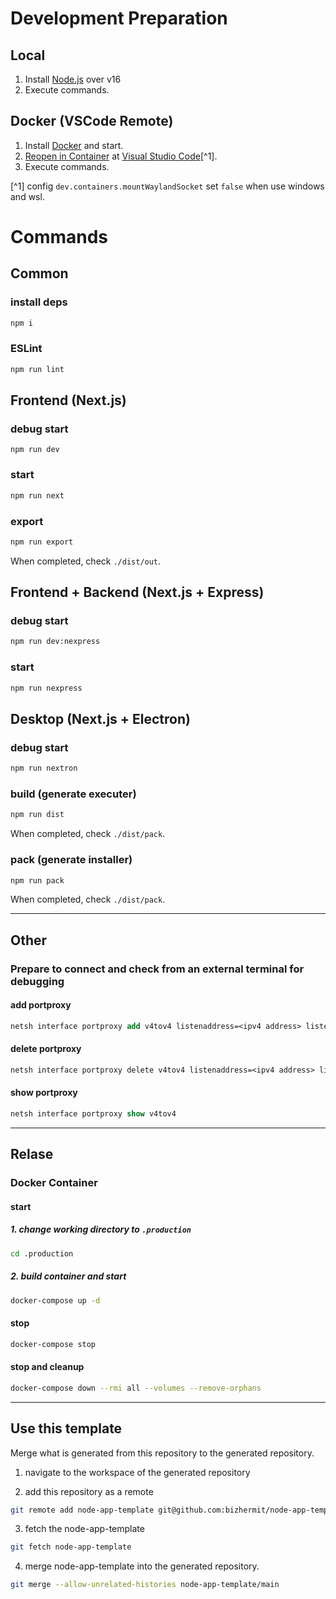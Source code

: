 # Development Preparation

## Local

1. Install [Node.js](https://nodejs.org/) over v16
2. Execute commands.

## Docker (VSCode Remote)

1. Install [Docker](https://www.docker.com/) and start.
2. [Reopen in Container](https://marketplace.visualstudio.com/items?itemName=ms-vscode-remote.remote-containers) at [Visual Studio Code](https://code.visualstudio.com/)[^1].
3. Execute commands.

[^1] config `dev.containers.mountWaylandSocket` set `false` when use windows and wsl.

# Commands

## Common

### install deps

```bash
npm i
```

### ESLint

```bash
npm run lint
```

## Frontend (Next.js)

### debug start

```bashp
npm run dev
```

### start

```bash
npm run next
```

### export

```bash
npm run export
```

When completed, check `./dist/out`.

## Frontend + Backend (Next.js + Express)

### debug start

```bash
npm run dev:nexpress
```

### start

```bash
npm run nexpress
```

## Desktop (Next.js + Electron)

### debug start

```bash
npm run nextron
```

### build (generate executer)

```bash
npm run dist
```

When completed, check `./dist/pack`.

### pack (generate installer)

```bash
npm run pack
```

When completed, check `./dist/pack`.

---

## Other

### Prepare to connect and check from an external terminal for debugging

#### add portproxy

```ps
netsh interface portproxy add v4tov4 listenaddress=<ipv4 address> listenport=3000 connectaddress=127.0.0.1 connectport=3000
```

#### delete portproxy

```ps
netsh interface portproxy delete v4tov4 listenaddress=<ipv4 address> listenport=3000
```

#### show portproxy

```ps
netsh interface portproxy show v4tov4
```

---

## Relase

### Docker Container

#### start

##### 1. change working directory to `.production`

```bash
cd .production
```

##### 2. build container and start

```bash
docker-compose up -d
```

#### stop

```bash
docker-compose stop
```

#### stop and cleanup

```bash
docker-compose down --rmi all --volumes --remove-orphans
```

---

## Use this template

Merge what is generated from this repository to the generated repository.

1. navigate to the workspace of the generated repository
   
2. add this repository as a remote

```bash
git remote add node-app-template git@github.com:bizhermit/node-app-template.git
```

3. fetch the node-app-template

```bash
git fetch node-app-template
```

4. merge node-app-template into the generated repository.

```bash
git merge --allow-unrelated-histories node-app-template/main
```